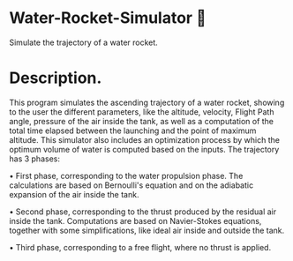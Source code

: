 # Water-Rocket-Simulator 🚀
Simulate the trajectory of a water rocket.
# Description.
This program simulates the ascending trajectory of a water rocket, showing to the user the different parameters, like the altitude, velocity, Flight Path angle, pressure of the air inside the tank, as well as a computation of the total time elapsed between the launching and the point of maximum altitude.
This simulator also includes an optimization process by which the optimum volume of water is computed based on the inputs.
The trajectory has 3 phases:

• First phase, corresponding to the water propulsion phase. The calculations are based on Bernoulli's equation and on the adiabatic expansion of the air inside the tank.

• Second phase, corresponding to the thrust produced by the residual air inside the tank. Computations are based on Navier-Stokes equations, together with some simplifications, like ideal air inside and outside the tank.

• Third phase, corresponding to a free flight, where no thrust is applied.
